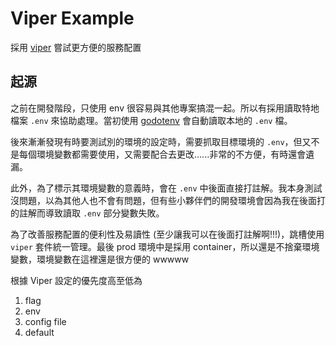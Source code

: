 # Viper Example

採用 [viper](https://github.com/spf13/viper) 嘗試更方便的服務配置

## 起源

之前在開發階段，只使用 env 很容易與其他專案搞混一起。所以有採用讀取特地檔案 `.env` 來協助處理。當初使用 [godotenv](https://github.com/joho/godotenv) 會自動讀取本地的 `.env` 檔。

後來漸漸發現有時要測試別的環境的設定時，需要抓取目標環境的 `.env`，但又不是每個環境變數都需要使用，又需要配合去更改......非常的不方便，有時還會遺漏。

此外，為了標示其環境變數的意義時，會在 `.env` 中後面直接打註解。我本身測試沒問題，以為其他人也不會有問題，但有些小夥伴們的開發環境會因為我在後面打的註解而導致讀取 `.env` 部分變數失敗。

為了改善服務配置的便利性及易讀性 (至少讓我可以在後面打註解啊!!!)，跳槽使用 `viper` 套件統一管理。最後 prod 環境中是採用 container，所以還是不捨棄環境變數，環境變數在這裡還是很方便的 wwwww

根據 Viper 設定的優先度高至低為 
1. flag
2. env
3. config file
4. default